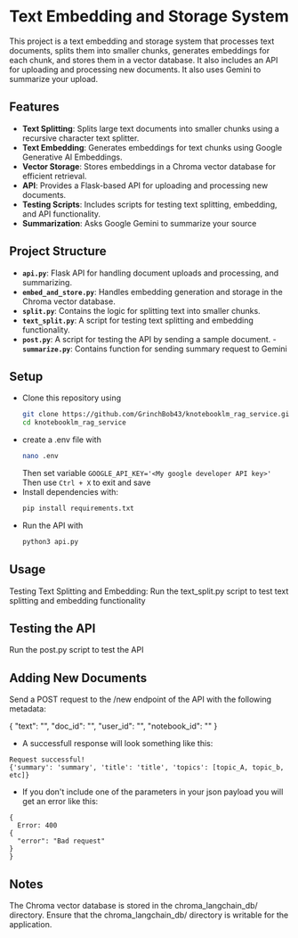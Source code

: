 # Text Embedding and Storage System

This project is a text embedding and storage system that processes text documents, splits them into smaller chunks, generates embeddings for each chunk, and stores them in a vector database. It also includes an API for uploading and processing new documents. It also uses Gemini to summarize your upload.

## Features

- **Text Splitting**: Splits large text documents into smaller chunks using a recursive character text splitter.
- **Text Embedding**: Generates embeddings for text chunks using Google Generative AI Embeddings.
- **Vector Storage**: Stores embeddings in a Chroma vector database for efficient retrieval.
- **API**: Provides a Flask-based API for uploading and processing new documents.
- **Testing Scripts**: Includes scripts for testing text splitting, embedding, and API functionality.
- **Summarization**: Asks Google Gemini to summarize your source

## Project Structure

- **`api.py`**: Flask API for handling document uploads and processing, and summarizing.
- **`embed_and_store.py`**: Handles embedding generation and storage in the Chroma vector database.
- **`split.py`**: Contains the logic for splitting text into smaller chunks.
- **`text_split.py`**: A script for testing text splitting and embedding functionality.
- **`post.py`**: A script for testing the API by sending a sample document.
-**`summarize.py`**: Contains function for sending summary request to Gemini


## Setup
- Clone this repository using
  ```sh
  git clone https://github.com/GrinchBob43/knotebooklm_rag_service.git
  cd knotebooklm_rag_service
  ```
- create a .env file with
  ```sh
  nano .env
  ```
  Then set variable ```GOOGLE_API_KEY='<My google developer API key>'```
  Then use ```Ctrl + X``` to exit and save
- Install dependencies with:
  ```sh
  pip install requirements.txt
  ```
- Run the API with
  ```sh
  python3 api.py
  ```

## Usage
Testing Text Splitting and Embedding:
 Run the text_split.py script to test text splitting and embedding functionality
 
## Testing the API
Run the post.py script to test the API


## Adding New Documents
Send a POST request to the /new endpoint of the API with the following metadata:

{
  "text": "<your-text>",
  "doc_id": "<document-id>",
  "user_id": "<user-id>",
  "notebook_id": "<notebook-id>"
}

- A successfull response will look something like this:
```
Request successful!
{'summary': 'summary', 'title': 'title', 'topics': [topic_A, topic_b, etc]}
```

- If you don't include one of the parameters in your json payload you will get an error like this:
```
{
  Error: 400
{
  "error": "Bad request"
}
}
```
## Notes
The Chroma vector database is stored in the chroma_langchain_db/ directory.
Ensure that the chroma_langchain_db/ directory is writable for the application.

